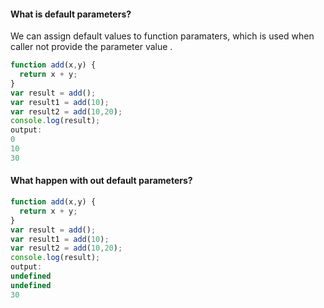 <h4>What is default parameters?</h4>
<p>We can assign default values to function paramaters, which is used when caller not provide the parameter value .
</p>

```javascript
function add(x,y) {
  return x + y;
}
var result = add();
var result1 = add(10);
var result2 = add(10,20);
console.log(result);
output: 
0
10
30
```

<h4>What happen with out default parameters?</h4>

```javascript
function add(x,y) {
  return x + y;
}
var result = add();
var result1 = add(10);
var result2 = add(10,20);
console.log(result);
output: 
undefined
undefined
30
```
